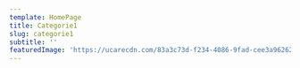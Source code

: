 ```yaml
---
template: HomePage
title: Categorie1
slug: categorie1
subtitle: ''
featuredImage: 'https://ucarecdn.com/83a3c73d-f234-4086-9fad-cee3a9626230/'
---
```


